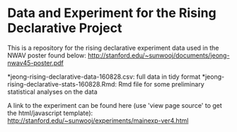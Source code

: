 # Data and Experiment for the Rising Declarative Project

This is a repository for the rising declarative experiment data used in the NWAV poster found below:
http://stanford.edu/~sunwooj/documents/jeong-nwav45-poster.pdf

*jeong-rising-declarative-data-160828.csv: full data in tidy format
*jeong-rising-declarative-stats-160828.Rmd: Rmd file for some preliminary statistical analyses on the data

A link to the experiment can be found here (use 'view page source' to get the html/javascript template):
http://stanford.edu/~sunwooj/experiments/mainexp-ver4.html
